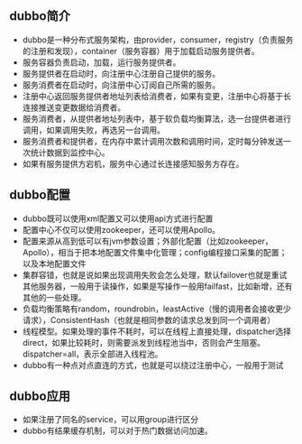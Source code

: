dubbo简介
--
+ dubbo是一种分布式服务架构，由provider，consumer，registry（负责服务的注册和发现），container（服务容器）用于加载启动服务提供者。<br>
+ 服务容器负责启动，加载，运行服务提供者。
+ 服务提供者在启动时，向注册中心注册自己提供的服务。
+ 服务消费者在启动时，向注册中心订阅自己所需的服务。
+ 注册中心返回服务提供者地址列表给消费者，如果有变更，注册中心将基于长连接推送变更数据给消费者。
+ 服务消费者，从提供者地址列表中，基于软负载均衡算法，选一台提供者进行调用，如果调用失败，再选另一台调用。
+ 服务消费者和提供者，在内存中累计调用次数和调用时间，定时每分钟发送一次统计数据到监控中心。
+ 如果有服务提供方宕机，服务中心通过长连接感知服务方存在。

dubbo配置
--
+ dubbo既可以使用xml配置又可以使用api方式进行配置
+ 配置中心不仅可以使用zookeeper，还可以使用Apollo。
+ 配置来源从高到低可以有jvm参数设置；外部化配置（比如zookeeper，Apollo），相当于把本地配置文件集中化管理；config编程接口采集的配置；以及本地配置文件
+ 集群容错，也就是说如果出现调用失败会怎么处理，默认failover也就是重试其他服务器，一般用于读操作，如果是写操作一般用failfast，比如新增，还有其他的一些处理。
+ 负载均衡策略有random，roundrobin，leastActive（慢的调用者会接收更少请求），ConsistentHash（也就是相同参数的请求总发到同一个调用者）
+ 线程模型。如果处理的事件不耗时，可以在线程上直接处理，dispatcher选择direct，如果比较耗时，则需要派发到线程池当中，否则会产生阻塞。dispatcher=all，表示全部进入线程池。
+ dubbo有一种点对点直连的方式，也就是可以绕过注册中心，一般用于测试

dubbo应用
--
+ 如果注册了同名的service，可以用group进行区分
+ dubbo有结果缓存机制，可以对于热门数据访问加速。

